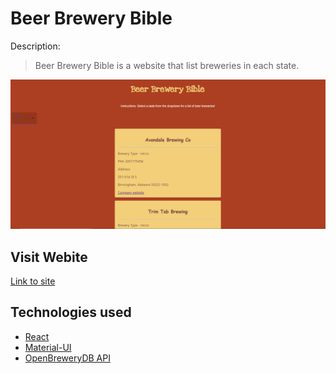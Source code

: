 # Beer Brewery Bible

Description:

> Beer Brewery Bible is a website that list breweries in each state.

![Beer Brewery bible website](/public/brewerySite.png?raw=true)

## Visit Webite

[Link to site](https://github.com/Tobias2023/beer-brewery-bible)

## Technologies used

- [React](https://reactjs.org/docs/getting-started.html)
- [Material-UI](https://material-ui.com/)
- [OpenBreweryDB API](https://www.openbrewerydb.org/)
